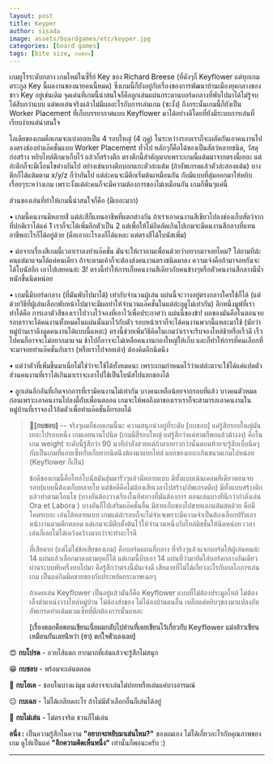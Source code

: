 ```yaml
---
layout: post
title: Keyper
author: sisada
image: assets/boardgames/etc/keyper.jpg
categories: [board games]
tags: [bite size, กบชอบ]
---
```

เกมยูโรระดับกลาง เกมใหม่ในซี่รี่ย์ Key ของ Richard Breese (ที่ดังๆก็ Keyflower แต่ทุกเกมตระกูล Key นี้ผลงานของนายคนนี้หมด) ซึ่งเกมนี้ก็ยังอยู่กับเรื่องของการพัฒนาบ้านเมืองยุคกลางของชาว Key อยู่เช่นเดิม จุดเด่นที่เกมนี้น่าสนใจก็คือลูกเล่นแผ่นกระดานบอร์ดกลางที่พับไปมาได้ไม่รู้จบได้สิบกว่าแบบ แต่พอเล่นจริงแล้วไม่มีผลอะไรกับการเล่นเกม (ซะงั้ง) ถึงกระนั้นเกมนี้ก็ยังเป็น Worker Placement ที่เก็บบรรยากาศแบบ Keyflower มาได้อย่างดีโดยที่ยังมีระบบการเล่นที่เรียบง่ายแต่น่าสนใจ

ไอเดียของเกมคือเกมจะแบ่งออกเป็น 4 รอบใหญ่ (4 ฤดู) ในระหว่างรอบเราก็จะผลัดกันเอาคนงานไปลงตรงช่องทำแอ๊คชั่นแบบ Worker Placement ทั่วไป หลักๆก็คือได้ของเป็นสัตว์หลายชนิด, วัสดุก่อสร้าง หยิบไทล์ตึกมาเก็บไว้ แล้วก็สร้างตึก ตรงตึกนี้สำคัญมากเพราะเกมนี้แต้มมาจากตรงนี้เยอะ แต่ล่ะตึกก็จะมีเงื่อนไขต่างกันไป อย่างเช่นบางตึกบอกแกะตัวล่ะแต้ม (ถ้าอัพเกรดแล้วตัวล่ะสองแต้ม) บางตึกก็ได้แต้มตาม x/y/z ก็ว่ากันไป แต่ล่ะคนจะมีตึกเริ่มต้นเหมือนกัน กับมีแบบที่สุ่มออกมาให้หยิบเรื่อยๆระหว่างเกม เพราะงั้งแต่ล่ะคนก็จะมีความต้องการของไม่เหมือนกัน เกมก็พื้นๆแค่นี้

ส่วนของเล่นที่ทำให้เกมนี้น่าสนใจก็คือ (มีเยอะมาก)

• เกมนี้คนงานมีหลายสี แต่ล่ะสีก็แทนอาชีพที่แตกต่างกัน ถ้าเราเอาคนงานสีเขียวไปลงช่องเก็บสัตว์จากที่ปกติเราได้แค่ 1 เราก็จะได้เพิ่มอีกตัวเป็น 2 แต่เพื่อให้ไม่อึดอัดเกินไปเกมจะมีคนงานสีกลางที่แทนอาชีพอะไรก็ได้อยู่ด้วย (คือเอาอะไรลงก็ได้แหละ แต่ตรงสีได้โบนัสเพิ่ม)

• ต่อจากเรื่องสีเกมนี้เวลาเราลงทำแอ๊คชั่น มันจะให้เราถามเพื่อนด้วยว่าอยากมาจอยไหม? ไล่ถามทีล่ะคนแต่มาแจมได้แค่คนเดียว ถ้าจะตามเค้าก็จะต้องส่งคนงานตรงชนิดมาลง ความเจ๋งคือถ้ามาจอยกันจะได้โบนัสอีก เอาไปเลยคนล่ะ 3! ตรงนี้ทำให้การเก็บคนงานสีเดียวกับคนข้างๆหรือตัวคนงานสีกลางมีน้ำหนักขึ้นนิดหน่อย

• เกมนี้มีบอร์ดกลาง (ที่มันพับไปมาได้) เท่ากับจำนวนผู้เล่น แผ่นนี้จะวางอยู่ตรงกลางใครใช้ก็ได้ (แต่ด้วยวิธีที่ผู้เล่นเลือกพับหน้าไปมาจะมีผลทำให้จำนวนแอ๊คชั่นในแต่ล่ะฤดูไม่เท่ากัน) อีกหนึ่งมูฟที่เราทำได้คือ การเอาตัวสีของเราไปวางไว้จองที่เอาไว้เพื่อประกาศว่า แผ่นนี้ของข้า! ผลของมันคือในตอนจบรอบเราจะได้คนงานทั้งหมดในแผ่นนั้นมาไว้กับตัว รอบหน้าเราก็จะได้คนงานพวกนี้แหละมาใช้ (นัยว่าหมู่บ้านเราดึงดูดคนงานได้แบบนี้แหละ) ตรงนี้ช่วยเพิ่มวิธีคิดในเกมว่าเราจะรีบจองไทล์ช้าหรือเร็วดี เร็วไปคนก็อาจจะไม่อยากมาแจม ช้าไปก็อาจจะไม่เหลือคนงานกองใหญ่ให้เก็บ และก็ทำให้การที่คนเลือกที่จะมาจอยทำแอ๊คชั่นกับเรา (หรือเราไปจอยเค้า) ต้องคิดอีกนิดนึง

• แต่ว่าตัวที่เพิ่มขึ้นมาเนี่ยไม่ใช่ว่าจะใช้ได้ทั้งหมดนะ เพราะเกมกำหนดไว้ว่าแต่ล่ะตาจะใช้ได้แค่แปดตัว ส่วนคนงานที่เราได้เกินมาเราจะเอาไปใช้เป็นโบนัสไปแลกของได้

• ลูกเล่นอีกอันที่เกิดจากการที่เรามีคนงานไม่เท่ากัน บางคนเหลือน้อยจากรอบที่แล้ว บางคนตัวหมดก่อนเพราะเอาคนงานไปลงตี้กับเพื่อนตลอด เกมจะให้พอถึงตาของเราเราก็จะสามารถเอาคนงานในหมู่บ้านที่เราจองไว้ล้มตัวเพื่อทำแอ๊คชั่นอีกรอบได้

> 🐸**[กบชอบ]** -- จริงๆผมก็ชอบเกมนี้นะ ความสนุกน่าอยู่ที่ระดับ [กบชอบ] แค่รู้สึกรอบใหญ่มันเยอะไปรอบหนึ่ง เกมเลยนานไปนิด (เกมมีสี่รอบใหญ่ แต่รู้สึกว่าแค่สามก็พอแล้วม้างงง) คือในเกม weight ระดับนี้รู้สึกว่า 90 นาทีกำลังสวยแต่ถ้าลากยาวกว่านั้นตอนท้ายจะรู้สึกเบื่อนิดๆ กับเป็นเกมที่แอบเซ็ทกับเก็บยากนิดนึงต้องมาแยกไทล์ แยกของเยอะเกินขนาดเกมไปหน่อย (Keyflower ก็เป็น)
> 
> ข้อดีของเกมนี้คือไทล์โบนัสมันสุ่มมารัวๆแล้วมีหลายแบบ มีทั้งแบบเน้นเคลมทีเดียวตอนจบรอบ(แบบนี้ต้องเก็บหลายใบ แต่ข้อดีคือไม่ต้องเสียเวลาไปสร้าง/อัพเกรดตึก) มีทั้งแบบสร้างตึกแล้วทำตามเงื่อนไข (บางอันต้องวางเรียงในทิศทางที่มันต้องการ ตอนเล่นบางทีนึกว่ากำลังเล่น Ora et Labora ) บางอันก็ไปเสริมแอ๊คชั่นอื่น มีสายเก็บของไปขายแลกแต้มสดด้วย คือมีโคตรเยอะ เล่นได้หลายแบบ เกมแต่ล่ะรอบก็จะไม่จำเจเพราะมีความจำเป็นต้องเลือกปรับเอาหน้างานตามตึกตลอด แต่เกมจะมีตึกตั้งต้นไว้ให้จำนวนหนึ่งกับไทล์มิชชั่นให้นิดหน่อย เวลาเล่นก็เลยไม่ได้เคว้งคว้างมากว่าจะทำอะไรดี
> 
> ที่เสียดาย (แต่ไม่ใช่ข้อเสียของเกม) คือบอร์ดแผนที่กลาง ที่จริงๆแล้วแจกบอร์ดให้ผู้เล่นคนล่ะ 14 แผ่นแล้วเลือกมาลงตามยุคก็ได้ แต่เกมนี้บีบเอา 14 แผ่นที่ว่ามายัดใส่บอร์ดกลางอันเดียว ผ่านระบบพับครึ่งทบไปมา คือรู้สึกว่าตรงนี้มันเจ๋งดี เสียดายที่ไม่ได้เกี่ยวอะไรกับกลไกการเล่นเกม เป็นแค่กิมมิคขายของกับประหยัดกระดาษเฉยๆ
> 
> ถ้าเคยเล่น Keyflower เป็นอยู่แล้วมันก็คือ Keyflower แบบที่ไม่ต้องประมูลไทล์ ไม่ต้องเล็งตำแหน่งวางไทล์หมู่บ้าน ไม่ต้องส่งของ ไม่ได้ลงบ้านคนอื่น เหลือแค่หยิบๆของมาแปลงกับอัพเกรดทำแต้มตามเซ็ทที่ตึกต้องการนั้นแหละ
> 
> **[เรื่องตลกคือตอนเขียนเนี่ยผมกลับไปอ่านที่เคยเขียนไว้เกี่ยวกับ Keyflower แม่งอ้าวเขียนเหมือนกันเลยนิหว่า (ฮา) ตกใจตัวเองเลย]**


😍 **กบโปรด** - อวยไส้แตก ยากมากที่เล่นแล้วจะรู้สึกไม่สนุก

😁 **กบชอบ** - พร้อมจะเล่นตลอด

🙂 **กบโอเค** - ชอบในบางแง่มุม แต่อาจจะเล่นไม่บ่อยหรือเล่นแค่บางอารมณ์

😐 **กบเฉย** - ไม่ได้เกลียดอะไร ถ้าไม่มีตัวเลือกอื่นก็เล่นได้อยู่

🖕 **กบไม่เล่น** - ไม่ตรงจริต ชวนก็ไม่เล่น

**อนึ่ง :** เป็นความรู้สึกในความ **"อยากจะหยิบมาเล่นไหม?"** ของผมเอง ไม่ได้เกี่ยวอะไรกับคุณภาพของเกม ดูให้เป็นแค่ **"อีกความคิดเห็นหนึ่ง"** เท่านั้นก็พอนะครับ :)



---

> 


 